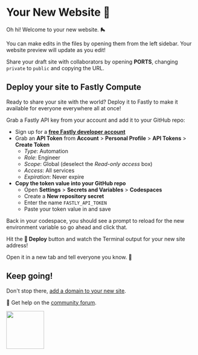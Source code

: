 # Your New Website 🤩

Oh hi! Welcome to your new website. 🛼

You can make edits in the files by opening them from the left sidebar. Your website preview will update as you edit!

Share your draft site with collaborators by opening **PORTS**, changing `private` to `public` and copying the URL.

## Deploy your site to Fastly Compute

Ready to share your site with the world? Deploy it to Fastly to make it available for everyone everywhere all at once!

Grab a Fastly API key from your account and add it to your GitHub repo:

* Sign up for a <strong><a href="https://www.fastly.com/signup/" target="_blank">free Fastly developer account</a></strong>
* Grab an **API Token** from **Account** > **Personal Profile** > **API Tokens** > **Create Token**
  * _Type_: Automation
  * _Role_: Engineer
  * _Scope_: Global (deselect the _Read-only access_ box)
  * _Access_: All services
  * _Expiration_: Never expire
* **Copy the token value into your GitHub repo**
  * Open **Settings** > **Secrets and Variables** > **Codespaces**
  * Create a **New repository secret**
  * Enter the name `FASTLY_API_TOKEN`
  * Paste your token value in and save

Back in your codespace, you should see a prompt to reload for the new environment variable so go ahead and click that.

Hit the **🚀 Deploy** button and watch the Terminal output for your new site address!

Open it in a new tab and tell everyone you know. 🎢

## Keep going! 

Don't stop there, <a href="https://www.fastly.com/documentation/solutions/tutorials/deliver-your-site/#sending-domain-traffic-to-fastly" target="_blank">add a domain to your new site</a>.

🛟 Get help on the <a href="https://community.fastly.com" target="_blank">community forum</a>.

<img src="https://github.com/user-attachments/assets/17a8af4a-100f-416d-a1cf-f84174262138" width="100px"/>
